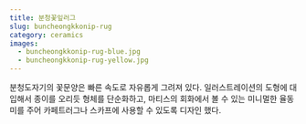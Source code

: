 ```yaml
---
title: 분청꽃잎러그
slug: buncheongkkonip-rug
category: ceramics
images:
  - buncheongkkonip-rug-blue.jpg
  - buncheongkkonip-rug-yellow.jpg
---
```


분청도자기의 꽃문양은 빠른 속도로 자유롭게 그려져 있다. 일러스트레이션의 도형에 대입해서 종이를 오리듯 형체를 단순화하고, 마티스의 회화에서 볼 수 있는 미니멀한 율동미를 주어 카페트러그나 스카프에 사용할 수 있도록 디자인 했다.
